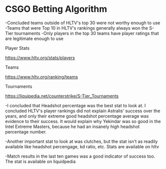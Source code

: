 # CSGO Betting Algorithm
-Concluded teams outside of HLTV's top 30 were not worthy enough to use
-Teams that were Top 10 in HLTV's rankings generally always won the S-Tier tournaments
-Only players in the top 30 teams have player ratings that are legitimate enough to use 

Player Stats

https://www.hltv.org/stats/players

Teams

https://www.hltv.org/ranking/teams

Tournaments

https://liquipedia.net/counterstrike/S-Tier_Tournaments

-I concluded that Headshot percentage was the best stat to look at. I concluded HLTV's player rankings did not explain Astralis' success over the years, and only their extreme good headshot percentage average was evidence to their success. It would explain why Yekindar was so good in the Intel Extreme Masters, because he had an insanely high headshot percentage number.

-Another important stat to look at was clutches, but the stat isn't as readily available like headshot percengage, kd ratio, etc. Stats are available on hltv

-Match results in the last ten games was a good indicator of success too. The stat is available on liquidpedia
